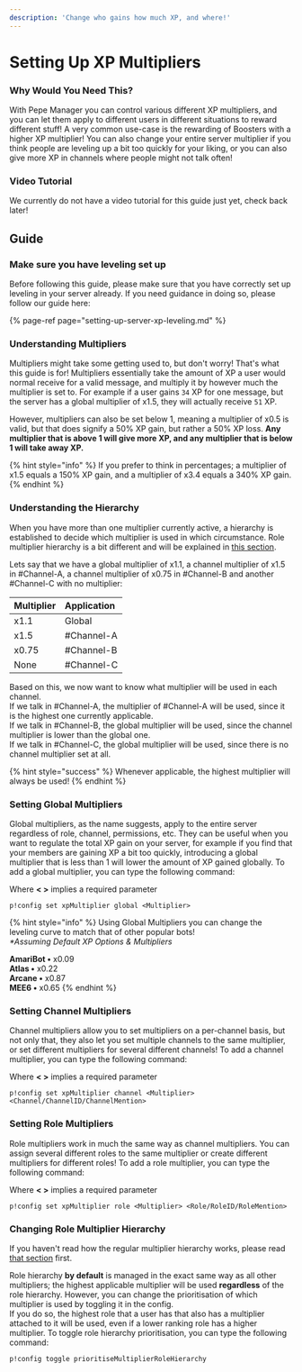 ```yaml
---
description: 'Change who gains how much XP, and where!'
---
```


# Setting Up XP Multipliers

### Why Would You Need This?

With Pepe Manager you can control various different XP multipliers, and you can let them apply to different users in different situations to reward different stuff! A very common use-case is the rewarding of Boosters with a higher XP multiplier! You can also change your entire server multiplier if you think people are leveling up a bit too quickly for your liking, or you can also give more XP in channels where people might not talk often!

### Video Tutorial

We currently do not have a video tutorial for this guide just yet, check back later!

## Guide

### Make sure you have leveling set up

Before following this guide, please make sure that you have correctly set up leveling in your server already. If you need guidance in doing so, please follow our guide here:

{% page-ref page="setting-up-server-xp-leveling.md" %}

### Understanding Multipliers

Multipliers might take some getting used to, but don't worry! That's what this guide is for! Multipliers essentially take the amount of XP a user would normal receive for a valid message, and multiply it by however much the multiplier is set to. For example if a user gains `34` XP for one message, but the server has a global multiplier of x1.5, they will actually receive `51` XP.    
  
However, multipliers can also be set below 1, meaning a multiplier of x0.5 is valid, but that does signify a 50% XP gain, but rather a 50% XP loss. **Any multiplier that is above 1 will give more XP, and any multiplier that is below 1 will take away XP.**

{% hint style="info" %}
If you prefer to think in percentages; a multiplier of x1.5 equals a 150% XP gain, and a multiplier of x3.4 equals a 340% XP gain.
{% endhint %}

### Understanding the Hierarchy

When you have more than one multiplier currently active, a hierarchy is established to decide which multiplier is used in which circumstance. Role multiplier hierarchy is a bit different and will be explained in [this section](https://docs.pepemanager.com/guides/setting-up-xp-multipliers#changing-role-multiplier-hierarchy).

Lets say that we have a global multiplier of x1.1, a channel multiplier of x1.5 in \#Channel-A, a channel multiplier of x0.75 in \#Channel-B and another \#Channel-C with no multiplier:

| Multiplier | Application |
| :--- | :--- |
| x1.1 | Global |
| x1.5 | \#Channel-A |
| x0.75 | \#Channel-B |
| None | \#Channel-C |

Based on this, we now want to know what multiplier will be used in each channel.  
If we talk in \#Channel-A, the multiplier of \#Channel-A will be used, since it is the highest one currently applicable.  
If we talk in \#Channel-B, the global multiplier will be used, since the channel multiplier is lower than the global one.  
If we talk in \#Channel-C, the global multiplier will be used, since there is no channel multiplier set at all.

{% hint style="success" %}
Whenever applicable, the highest multiplier will always be used!
{% endhint %}

### Setting Global Multipliers

Global multipliers, as the name suggests, apply to the entire server regardless of role, channel, permissions, etc. They can be useful when you want to regulate the total XP gain on your server, for example if you find that your members are gaining XP a bit too quickly, introducing a global multiplier that is less than 1 will lower the amount of XP gained globally. To add a global multiplier, you can type the following command:

Where **&lt; &gt;** implies a required parameter

```text
p!config set xpMultiplier global <Multiplier>
```

{% hint style="info" %}
Using Global Multipliers you can change the leveling curve to match that of other popular bots!  
 _\*Assuming Default XP Options & Multipliers_  
  
**AmariBot •** x0.09  
**Atlas •** x0.22  
**Arcane •** x0.87  
**MEE6 •** x0.65 
{% endhint %}

### Setting Channel Multipliers

Channel multipliers allow you to set multipliers on a per-channel basis, but not only that, they also let you set multiple channels to the same multiplier, or set different multipliers for several different channels! To add a channel multiplier, you can type the following command:

Where **&lt; &gt;** implies a required parameter

```text
p!config set xpMultiplier channel <Multiplier> <Channel/ChannelID/ChannelMention>
```

### **Setting Role Multipliers**

Role multipliers work in much the same way as channel multipliers. You can assign several different roles to the same multiplier or create different multipliers for different roles! To add a role multiplier, you can type the following command:

Where **&lt; &gt;** implies a required parameter

```text
p!config set xpMultiplier role <Multiplier> <Role/RoleID/RoleMention>
```

### Changing Role Multiplier Hierarchy

If you haven't read how the regular multiplier hierarchy works, please read [that section](https://docs.pepemanager.com/guides/setting-up-xp-multipliers#understanding-the-hierarchy) first.

Role hierarchy **by default** is managed in the exact same way as all other multipliers; the highest applicable multiplier will be used **regardless** of the role hierarchy. However, you can change the prioritisation of which multiplier is used by toggling it in the config.   
If you do so, the highest role that a user has that also has a multiplier attached to it will be used, even if a lower ranking role has a higher multiplier. To toggle role hierarchy prioritisation, you can type the following command:

```text
p!config toggle prioritiseMultiplierRoleHierarchy
```



